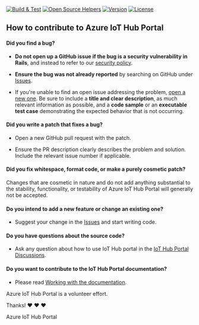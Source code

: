 [![Build & Test](https://github.com/CGI-FR/iot-hub-portal/actions/workflows/build.yml/badge.svg)](https://github.com/CGI-FR/iot-hub-portal/actions/workflows/build.yml)
[![Open Source Helpers](https://img.shields.io/github/contributors/CGI-FR/IoT-Hub-Portal)](https://img.shields.io/github/contributors/CGI-FR/IoT-Hub-Portal)
[![Version](https://img.shields.io/github/v/release/CGI-FR/IoT-Hub-Portal)](https://img.shields.io/github/v/release/CGI-FR/IoT-Hub-Portal)
[![License](https://img.shields.io/github/license/CGI-FR/IoT-Hub-Portal)](https://img.shields.io/github/v/release/CGI-FR/IoT-Hub-Portal)

## How to contribute to Azure IoT Hub Portal

#### **Did you find a bug?**

* **Do not open up a GitHub issue if the bug is a security vulnerability
  in Rails**, and instead to refer to our [security policy](https://github.com/CGI-FR/IoT-Hub-Portal/blob/main/SECURITY.md).

* **Ensure the bug was not already reported** by searching on GitHub under [Issues](https://github.com/CGI-FR/IoT-Hub-Portal/issues).

* If you're unable to find an open issue addressing the problem, [open a new one](https://github.com/CGI-FR/IoT-Hub-Portal/issues/new?assignees=&labels=bug&template=bug.md&title=Bug%3A+). Be sure to include a **title and clear description**, as much relevant information as possible, and a **code sample** or an **executable test case** demonstrating the expected behavior that is not occurring.

#### **Did you write a patch that fixes a bug?**

* Open a new GitHub pull request with the patch.

* Ensure the PR description clearly describes the problem and solution. Include the relevant issue number if applicable.

#### **Did you fix whitespace, format code, or make a purely cosmetic patch?**

Changes that are cosmetic in nature and do not add anything substantial to the stability, functionality, or testability of Azure IoT Hub Portal will generally not be accepted.

#### **Do you intend to add a new feature or change an existing one?**

* Suggest your change in the [Issues](https://github.com/CGI-FR/IoT-Hub-Portal/issues/new?assignees=&labels=enhancement&template=feature_request.md&title=Feature%3A+) and start writing code.

#### **Do you have questions about the source code?**

* Ask any question about how to use IoT Hub portal in the [IoT Hub Portal Discussions](https://github.com/CGI-FR/IoT-Hub-Portal/discussions).

#### **Do you want to contribute to the IoT Hub Portal documentation?**

* Please read [Working with the documentation](https://cgi-fr.github.io/IoT-Hub-Portal/dev-guide.html#working-with-the-documentation).

Azure IoT Hub Portal is a volunteer effort.

Thanks! :heart: :heart: :heart:

Azure IoT Hub Portal
